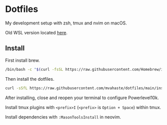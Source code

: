 # Dotfiles

My development setup with zsh, tmux and nvim on macOS.

Old WSL version located [here](/WSL.md).

## Install

First install brew.

```bash
/bin/bash -c "$(curl -fsSL https://raw.githubusercontent.com/Homebrew/install/HEAD/install.sh)"
```

Then install the dotfiles.

```bash
curl -sSfL https://raw.githubusercontent.com/mvahaste/dotfiles/main/install-macos.sh | sh
```

After installing, close and reopen your terminal to configure Powerlevel10k.

Install tmux plugins with `<prefix>I` (`<prefix>` is `Option + Space`) within tmux.

Install dependencies with `:MasonToolsInstall` in neovim.
